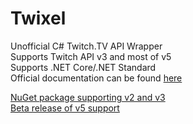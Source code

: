 # Twixel

Unofficial C# Twitch.TV API Wrapper  
Supports Twitch API v3 and most of v5  
Supports .NET Core/.NET Standard  
Official documentation can be found [here](https://dev.twitch.tv/docs)  

[NuGet package supporting v2 and v3](https://www.nuget.org/packages/Twixel/2.0.4)  
[Beta release of v5 support](https://preview.nuget.org/packages/Twixel/3.0.0-beta)  

